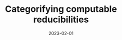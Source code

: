 ---
type: article
authors:
  - Trotta, Davide
  - Valenti, Manlio
  - de Paiva, Valeria
title: "Categorifying computable reducibilities"
journal: "arXiv 2208.08656"
note:
date: 2023-02-01
resource:
  type: pdf
  pdf-url: includes/pubs/2022-computable.pdf 

---